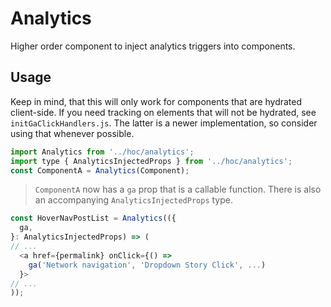 # Analytics

Higher order component to inject analytics triggers into components.

<!-- STORY -->

## Usage

Keep in mind, that this will only work for components that are hydrated client-side. If you need tracking on elements that will not be hydrated, see `initGaClickHandlers.js`. The latter is a newer implementation, so consider using that whenever possible.

```javascript
import Analytics from '../hoc/analytics';
import type { AnalyticsInjectedProps } from '../hoc/analytics';
const ComponentA = Analytics(Component);
```

> `ComponentA` now has a `ga` prop that is a callable function. There is also an accompanying `AnalyticsInjectedProps` type.

```javascript
const HoverNavPostList = Analytics(({
  ga,
}: AnalyticsInjectedProps) => (
// ...
  <a href={permalink} onClick={() =>
    ga('Network navigation', 'Dropdown Story Click', ...)
  }>
// ...
));
```
